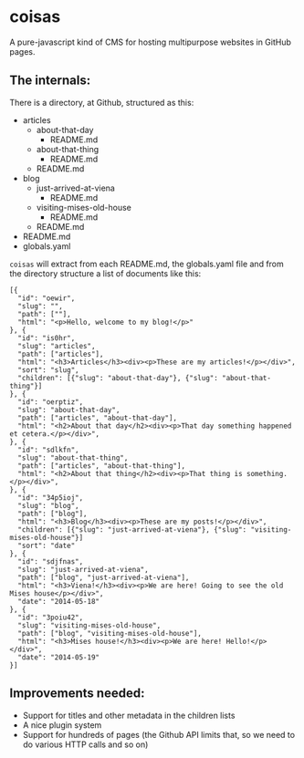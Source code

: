 coisas
========

A pure-javascript kind of CMS for hosting multipurpose websites in GitHub pages.

## The internals:

There is a directory, at Github, structured as this:

* articles
  * about-that-day
    * README.md
  * about-that-thing
    * README.md
  * README.md
* blog
  * just-arrived-at-viena
    * README.md
  * visiting-mises-old-house
    * README.md
  * README.md
* README.md
* globals.yaml

`coisas` will extract from each README.md, the globals.yaml file and from the directory structure a list of documents like this:

```
[{
  "id": "oewir",
  "slug": "",
  "path": [""],
  "html": "<p>Hello, welcome to my blog!</p>"
}, {
  "id": "is0hr",
  "slug": "articles",
  "path": ["articles"],
  "html": "<h3>Articles</h3><div><p>These are my articles!</p></div>",
  "sort": "slug",
  "children": [{"slug": "about-that-day"}, {"slug": "about-that-thing"}]
}, {
  "id": "oerptiz",
  "slug": "about-that-day",
  "path": ["articles", "about-that-day"],
  "html": "<h2>About that day</h2><div><p>That day something happened et cetera.</p></div>",
}, {
  "id": "sdlkfn",
  "slug": "about-that-thing",
  "path": ["articles", "about-that-thing"],
  "html": "<h2>About that thing</h2><div><p>That thing is something.</p></div>",
}, {
  "id": "34p5ioj",
  "slug": "blog",
  "path": ["blog"],
  "html": "<h3>Blog</h3><div><p>These are my posts!</p></div>",
  "children": [{"slug": "just-arrived-at-viena"}, {"slug": "visiting-mises-old-house"}]
  "sort": "date"
}, {
  "id": "sdjfnas",
  "slug": "just-arrived-at-viena",
  "path": ["blog", "just-arrived-at-viena"],
  "html": "<h3>Viena!</h3><div><p>We are here! Going to see the old Mises house</p></div>",
  "date": "2014-05-18"
}, {
  "id": "3poiu42",
  "slug": "visiting-mises-old-house",
  "path": ["blog", "visiting-mises-old-house"],
  "html": "<h3>Mises house!</h3><div><p>We are here! Hello!</p></div>",
  "date": "2014-05-19"
}]
```

## Improvements needed:

* Support for titles and other metadata in the children lists
* A nice plugin system
* Support for hundreds of pages (the Github API limits that, so we need to do various HTTP calls and so on)
